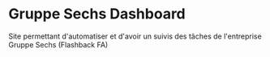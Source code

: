 # Gruppe Sechs Dashboard
Site permettant d'automatiser et d'avoir un suivis des tâches de l'entreprise Gruppe Sechs (Flashback FA)
